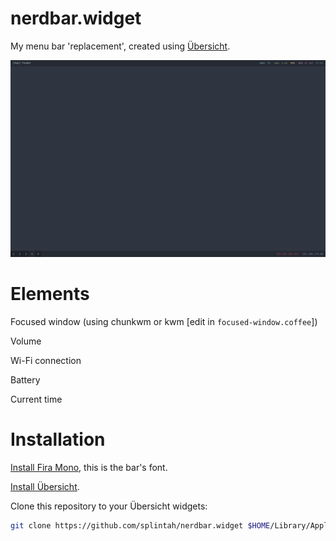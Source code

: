 # nerdbar.widget

My menu bar 'replacement', created using [Übersicht](http://tracesof.net/uebersicht/).

![Demo](/demo.png)

# Elements

Focused window (using chunkwm or kwm [edit in `focused-window.coffee`])

Volume

Wi-Fi connection

Battery

Current time

# Installation

[Install Fira Mono](https://github.com/mozilla/Fira), this is the bar's font.

[Install Übersicht](http://tracesof.net/uebersicht/).

Clone this repository to your Übersicht widgets:

```bash
git clone https://github.com/splintah/nerdbar.widget $HOME/Library/Application\ Support/Übersicht/widgets
```
